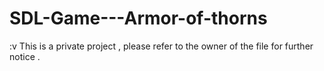 # SDL-Game---Armor-of-thorns
:v
This is a private project , please refer to the owner of the file for further notice .
